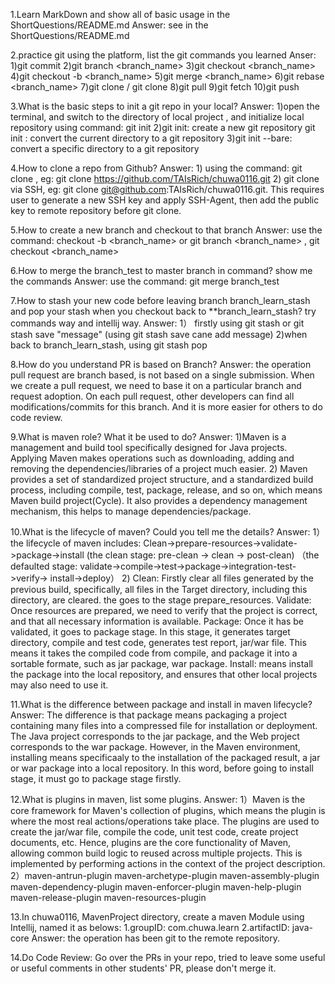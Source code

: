 1.Learn MarkDown and show all of basic usage in the ShortQuestions/README.md
Answer: 
    see in the ShortQuestions/README.md

2.practice git using the platform, list the git commands you learned
Anser:
    1)git commit
    2)git branch <branch_name>
    3)git checkout <branch_name>
    4)git checkout -b <branch_name>
    5)git merge <branch_name>
    6)git rebase <branch_name>
    7)git clone / git clone <url>
    8)git pull 
    9)git fetch 
    10)git push

3.What is the basic steps to init a git repo in your local?
Answer:
    1)open the terminal, and switch to the directory of local project , and initialize local repository using command: 
    git init
    2)git init: create a new git repository
      git init <directory>: convert the current directory to a git repository
    3)git init --bare: convert a specific directory to a git repository
    
    

4.How to clone a repo from Github?
Answer: 
    1) using the command: git clone <webUrl>, eg:  git clone https://github.com/TAIsRich/chuwa0116.git
    2) git clone via SSH,  eg: git clone git@github.com:TAIsRich/chuwa0116.git. This requires user to generate 
        a new SSH key and apply SSH-Agent, then add the public key to remote repository before git clone.

5.How to create a new branch and checkout to that branch
Answer:
    use the command: checkout -b <branch_name> or 
                      git branch <branch_name> , git checkout <branch_name>

6.How to merge the branch_test to master branch in command? show me the commands
Answer:
    use the command: git merge branch_test

7.How to stash your new code before leaving branch branch_learn_stash and pop your stash 
when you checkout back to **branch_learn_stash? try commands way and intellij way.
Answer:
    1） firstly using git stash or git stash save "message" (using git stash save cane add message)
    2)when back to branch_learn_stash, using git stash pop 


8.How do you understand PR is based on Branch?
Answer:
    the operation pull request are branch based, is not based on a single submission. When we create
    a pull request, we need to base it on a particular branch and request adoption. On each pull request, other 
    developers can find all modifications/commits for this branch. And it is more easier for others to do code review.



9.What is maven role? What it be used to do?
Answer:
    1)Maven is a management and build tool specifically designed for Java projects. Applying Maven makes 
        operations such as downloading, adding and removing the dependencies/libraries of a project much easier.
    2) Maven provides a set of standardized project structure, and a standardized build process,
        including compile, test, package, release, and so on, which means Maven build project(Cycle). It also provides a dependency management
        mechanism, this helps to manage dependencies/package. 
 
10.What is the lifecycle of maven? Could you tell me the details?
Answer:
    1）the lifecycle of maven includes: Clean->prepare-resources->validate->package->install
         (the clean stage: pre-clean -> clean -> post-clean)
        （the defaulted stage: validate->compile->test->package->integration-test->verify->
                                install->deploy）
    2) Clean: Firstly clear all files generated by the previous build, specifically, all files in the Target directory, 
              including this directory, are cleared. the goes to the stage prepare_resources.
        Validate: Once resources are prepared, we need to verify that the project is correct, and that all 
                necessary information is available.
        Package: Once it has be validated, it goes to package stage. In this stage, it generates target directory, compile
                and test code, generates test report, jar/war file.  This means it takes the compiled code from compile, and 
                package it into a sortable formate, such as jar package, war package.
        Install: means install the package into the local repository, and ensures that other local projects may also need to use
                it. 
        

11.What is the difference between package and install in maven lifecycle?
Answer: The difference is that package means packaging a project containing many files into a compressed file for installation or
        deployment. The Java project corresponds to the jar package, and the Web project corresponds to the war package.
        However, in the Maven environment, installing means specificaaly to the installation of the packaged result, a jar or war 
        package into a local repository. In this word, before going to install stage, it must go to package stage firstly. 

12.What is plugins in maven, list some plugins.
Answer:
    1）Maven is the core framework for Maven's collection of plugins, which means the plugin is where the most real actions/operations
        take place. The plugins are used to create the jar/war file, compile the code, unit test code, create project documents, etc.
        Hence, plugins are the core functionality of Maven, allowing common build logic to reused across multiple projects. This is implemented 
        by performing actions in the context of the project description.
    2）maven-antrun-plugin
        maven-archetype-plugin
        maven-assembly-plugin
        maven-dependency-plugin
        maven-enforcer-plugin
        maven-help-plugin
        maven-release-plugin
        maven-resources-plugin

13.In chuwa0116, MavenProject directory, create a maven Module using Intellij, named it as belows:
    1.groupID: com.chuwa.learn
    2.artifactID: java-core
Answer:
    the operation has been git to the remote repository.


14.Do Code Review: Go over the PRs in your repo, tried to leave some useful or useful comments in other
students' PR, please don't merge it.

